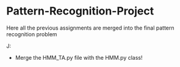 # Pattern-Recognition-Project

Here all the previous assignments are merged into the final pattern recognition problem

J:
- Merge the HMM_TA.py file with the HMM.py class!


